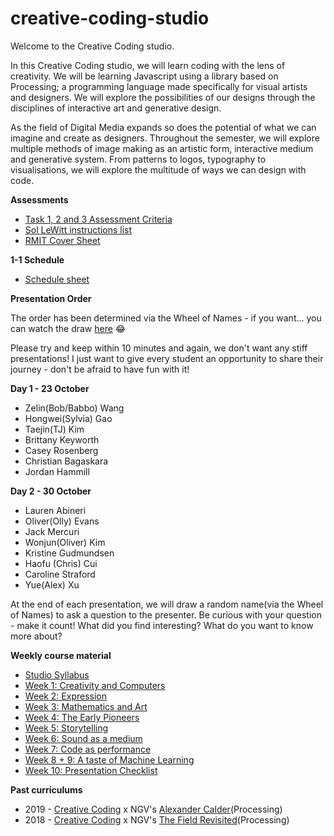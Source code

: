 # creative-coding-studio
Welcome to the Creative Coding studio.

In this Creative Coding studio, we will learn coding with the lens of creativity. We will be learning Javascript using a library based on Processing; a programming language made specifically for visual artists and designers. We will explore the possibilities of our designs through the disciplines of interactive art and generative design. 

As the field of Digital Media expands so does the potential of what we can imagine and create as designers. Throughout the semester, we will explore multiple methods of image making as an artistic form, interactive medium and generative system. From patterns to logos, typography to visualisations, we will explore the multitude of ways we can design with code.

**Assessments**
  - [Task 1, 2 and 3 Assessment Criteria](https://github.com/melaniehuang/creative-coding-studio/blob/master/course-files/2020-assessment-criteria.pdf)
  - [Sol LeWitt instructions list](https://github.com/melaniehuang/creative-coding-studio/blob/master/course-files/lewitt-instructions.pdf)
  - [RMIT Cover Sheet](https://drive.google.com/file/d/13qbtaMWS2pIIBU2WIVGuGn2D2O1MoOap/view?usp=sharing)
  
**1-1 Schedule**
  - [Schedule sheet](https://docs.google.com/spreadsheets/d/1jBFTvYcMNeGUyoPuFVU3g5cbonb0MAVqky0fK5KJjj8/edit?usp=sharing)
 
**Presentation Order**

The order has been determined via the Wheel of Names - if you want... you can watch the draw [here](https://drive.google.com/file/d/1tL8gl7y7-ZRPLVejonwtVVfLMF0xu3tP/view?usp=sharing) 😂

Please try and keep within 10 minutes and again, we don't want any stiff presentations! I just want to give every student an opportunity to share their journey - don't be afraid to have fun with it!

**Day 1 - 23 October**
- Zelin(Bob/Babbo) Wang
- Hongwei(Sylvia) Gao
- Taejin(TJ) Kim
- Brittany Keyworth
- Casey Rosenberg
- Christian Bagaskara
- Jordan Hammill

**Day 2 - 30 October**
- Lauren Abineri
- Oliver(Olly) Evans
- Jack Mercuri
- Wonjun(Oliver) Kim
- Kristine Gudmundsen
- Haofu (Chris) Cui
- Caroline Straford
- Yue(Alex) Xu

At the end of each presentation, we will draw a random name(via the Wheel of Names) to ask a question to the presenter. Be curious with your question - make it count! What did you find interesting? What do you want to know more about?

**Weekly course material**
  - [Studio Syllabus](https://github.com/melaniehuang/creative-coding-studio/blob/master/course-files/2020-studio-summary.pdf)
  - [Week 1: Creativity and Computers](https://github.com/melaniehuang/creative-coding-studio/blob/master/course-material/week-01.md)
  - [Week 2: Expression](https://github.com/melaniehuang/creative-coding-studio/blob/master/course-material/week-02.md)
  - [Week 3: Mathematics and Art](https://github.com/melaniehuang/creative-coding-studio/blob/master/course-material/week-03.md)
  - [Week 4: The Early Pioneers](https://github.com/melaniehuang/creative-coding-studio/blob/master/course-material/week-04.md)
  - [Week 5: Storytelling](https://github.com/melaniehuang/creative-coding-studio/blob/master/course-material/week-05.md)
  - [Week 6: Sound as a medium](https://github.com/melaniehuang/creative-coding-studio/blob/master/course-material/week-06.md)
  - [Week 7: Code as performance](https://github.com/melaniehuang/creative-coding-studio/blob/master/course-material/week-07.md)
  - [Week 8 + 9: A taste of Machine Learning](https://github.com/melaniehuang/creative-coding-studio/blob/master/course-material/week-08.md)
 - [Week 10: Presentation Checklist](https://github.com/melaniehuang/creative-coding-studio/blob/master/course-material/week-10.md)


**Past curriculums**
  - 2019 - [Creative Coding](https://github.com/melaniehuang/creative-coding-studio/blob/master/2019) x NGV's [Alexander Calder](https://www.ngv.vic.gov.au/exhibition/alexander-calder/)(Processing)
  - 2018 - [Creative Coding](https://github.com/melaniehuang/creative-coding-studio/blob/master/2018) x NGV's [The Field Revisited](https://www.ngv.vic.gov.au/exhibition/the-field-revisited/)(Processing)